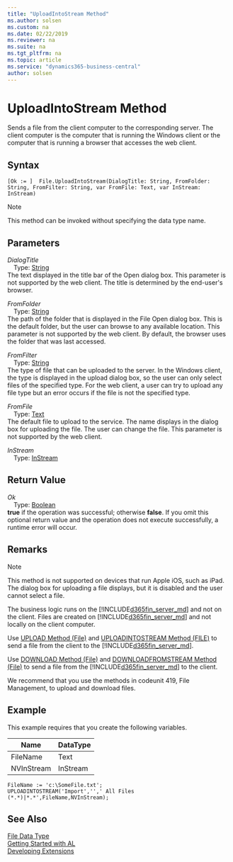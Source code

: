 ```yaml
---
title: "UploadIntoStream Method"
ms.author: solsen
ms.custom: na
ms.date: 02/22/2019
ms.reviewer: na
ms.suite: na
ms.tgt_pltfrm: na
ms.topic: article
ms.service: "dynamics365-business-central"
author: solsen
---
```

[//]: # (START>DO_NOT_EDIT)
[//]: # (IMPORTANT:Do not edit any of the content between here and the END>DO_NOT_EDIT.)
[//]: # (Any modifications should be made in the .xml files in the ModernDev repo.)
# UploadIntoStream Method
Sends a file from the client computer to the corresponding server. The client computer is the computer that is running the Windows client or the computer that is running a browser that accesses the web client.


## Syntax
```
[Ok := ]  File.UploadIntoStream(DialogTitle: String, FromFolder: String, FromFilter: String, var FromFile: Text, var InStream: InStream)
```
> [!NOTE]  
> This method can be invoked without specifying the data type name.  
## Parameters
*DialogTitle*  
&emsp;Type: [String](../string/string-data-type.md)  
The text displayed in the title bar of the Open dialog box. This parameter is not supported by the web client. The title is determined by the end-user's browser.
          
*FromFolder*  
&emsp;Type: [String](../string/string-data-type.md)  
The path of the folder that is displayed in the File Open dialog box. This is the default folder, but the user can browse to any available location. This parameter is not supported by the web client. By default, the browser uses the folder that was last accessed.
          
*FromFilter*  
&emsp;Type: [String](../string/string-data-type.md)  
The type of file that can be uploaded to the server. In the Windows client, the type is displayed in the upload dialog box, so the user can only select files of the specified type. For the web client, a user can try to upload any file type but an error occurs if the file is not the specified type.
          
*FromFile*  
&emsp;Type: [Text](../text/text-data-type.md)  
The default file to upload to the service. The name displays in the dialog box for uploading the file. The user can change the file. This parameter is not supported by the web client.
          
*InStream*  
&emsp;Type: [InStream](../instream/instream-data-type.md)  
  


## Return Value
*Ok*  
&emsp;Type: [Boolean](../boolean/boolean-data-type.md)  
**true** if the operation was successful; otherwise **false**.  If you omit this optional return value and the operation does not execute successfully, a runtime error will occur.    


[//]: # (IMPORTANT: END>DO_NOT_EDIT)

## Remarks  

> [!NOTE]  
>  This method is not supported<!--NAV by the [!INCLUDE[d365fin_web_md](../includes/d365fin_web_md.md)]--> on devices that run Apple iOS, such as iPad. The dialog box for uploading a file displays, but it is disabled and the user cannot select a file.  

<!-- NAV
 The maximum size of the file to be uploaded is specified by the MaxUploadSize setting in the CustomSettings.config file. The setting is specified in megabytes. For more information, see [Configuring Microsoft Dynamics NAV Server](Configuring-Microsoft-Dynamics-NAV-Server.md).  
-->

The business logic runs on the [!INCLUDE[d365fin_server_md](../../includes/d365fin_server_md.md)] and not on the client. Files are created on [!INCLUDE[d365fin_server_md](../../includes/d365fin_server_md.md)] and not locally on the client computer.  

 Use [UPLOAD Method \(File\)](../../methods-auto/file/file-upload-method.md) and [UPLOADINTOSTREAM Method \(FILE\)](../../methods-auto/file/file-uploadintostream-method.md) to send a file from the client to the [!INCLUDE[d365fin_server_md](../../includes/d365fin_server_md.md)].  

 Use [DOWNLOAD Method \(File\)](../../methods-auto/file/file-download-method.md) and [DOWNLOADFROMSTREAM Method \(File\)](../../methods-auto/file/file-downloadfromstream-method.md) to send a file from the  [!INCLUDE[d365fin_server_md](../../includes/d365fin_server_md.md)] to the client.  

 We recommend that you use the methods in codeunit 419, File Management, to upload and download files.  

## Example  
 This example requires that you create the following variables.  

|Name|DataType|  
|----------|--------------|  
|FileName|Text|  
|NVInStream|InStream|  

```  
FileName := 'c:\SomeFile.txt';  
UPLOADINTOSTREAM('Import','',' All Files (*.*)|*.*',FileName,NVInStream);  
```  


## See Also
[File Data Type](file-data-type.md)  
[Getting Started with AL](../../devenv-get-started.md)  
[Developing Extensions](../../devenv-dev-overview.md)